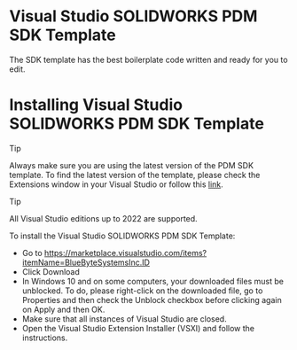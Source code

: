 # Visual Studio SOLIDWORKS PDM SDK Template

The SDK template has the best boilerplate code written and ready for you to edit.

# Installing Visual Studio SOLIDWORKS PDM SDK Template

> [!TIP]
> Always make sure you are using the latest version of the PDM SDK template. To find the latest version of the template, please check the Extensions window in your Visual Studio or follow this [link](https://marketplace.visualstudio.com/items?itemName=BlueByteSystemsInc.ID).


> [!TIP]
> All Visual Studio editions up to 2022 are supported.

To install the Visual Studio SOLIDWORKS PDM SDK Template:

- Go to https://marketplace.visualstudio.com/items?itemName=BlueByteSystemsInc.ID
- Click Download
- In Windows 10 and on some computers, your downloaded files must be unblocked. To do, please right-click on the downloaded file, go to Properties and then check the Unblock checkbox before clicking again on Apply and then OK.
- Make sure that all instances of Visual Studio are closed.
- Open the Visual Studio Extension Installer (VSXI) and follow the instructions.

